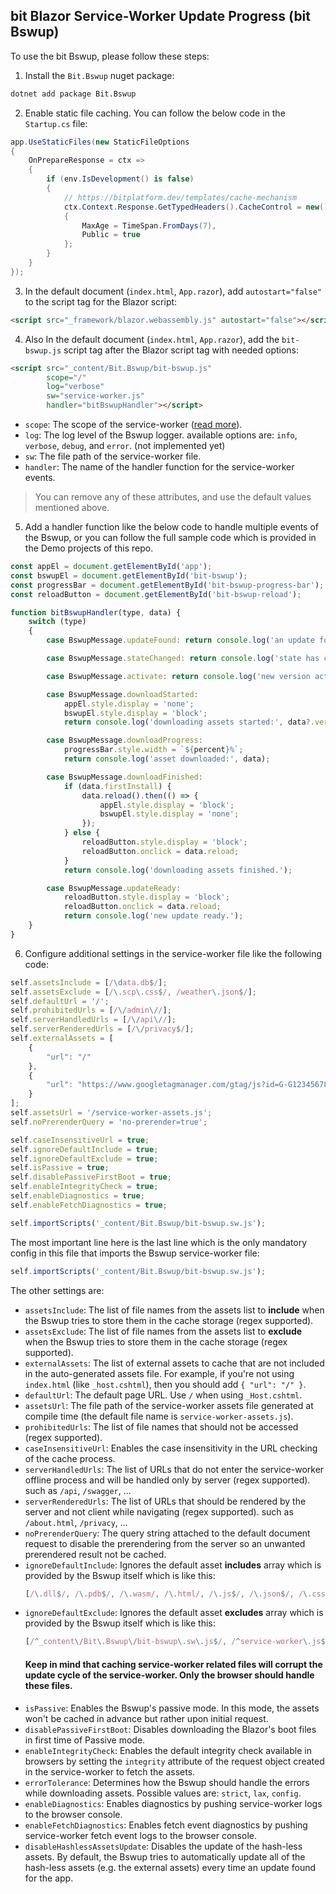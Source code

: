 ## bit Blazor Service-Worker Update Progress (bit Bswup)

To use the bit Bswup, please follow these steps:

1. Install the `Bit.Bswup` nuget package:
```bat
dotnet add package Bit.Bswup
```

2. Enable static file caching. You can follow the below code in the `Startup.cs` file:

```csharp
app.UseStaticFiles(new StaticFileOptions
{
    OnPrepareResponse = ctx =>
    {
        if (env.IsDevelopment() is false)
        {
            // https://bitplatform.dev/templates/cache-mechanism
            ctx.Context.Response.GetTypedHeaders().CacheControl = new()
            {
                MaxAge = TimeSpan.FromDays(7),
                Public = true
            };
        }
    }
});
```

3. In the default document (`index.html`, `App.razor`), add `autostart="false"` to the script tag for the Blazor script:

```html
<script src="_framework/blazor.webassembly.js" autostart="false"></script>
```

4. Also In the default document (`index.html`, `App.razor`), add the  `bit-bswup.js` script tag after the Blazor script tag with needed options:

```html
<script src="_content/Bit.Bswup/bit-bswup.js"
        scope="/"
        log="verbose"
        sw="service-worker.js"
        handler="bitBswupHandler"></script>
```

- `scope`: The scope of the service-worker ([read more](https://developer.chrome.com/docs/workbox/service-worker-lifecycle/#scope)).
- `log`: The log level of the Bswup logger. available options are: `info`, `verbose`, `debug`, and `error`. (not implemented yet)
- `sw`: The file path of the service-worker file.
- `handler`: The name of the handler function for the service-worker events.

> You can remove any of these attributes, and use the default values mentioned above.

5. Add a handler function like the below code to handle multiple events of the Bswup, or you can follow the full sample code which is provided in the Demo projects of this repo.

```js
const appEl = document.getElementById('app');
const bswupEl = document.getElementById('bit-bswup');
const progressBar = document.getElementById('bit-bswup-progress-bar');
const reloadButton = document.getElementById('bit-bswup-reload');

function bitBswupHandler(type, data) {
    switch (type)
    {
        case BswupMessage.updateFound: return console.log('an update found.');

        case BswupMessage.stateChanged: return console.log('state has changed to:', data.currentTarget.state);

        case BswupMessage.activate: return console.log('new version activated:', data.version);

        case BswupMessage.downloadStarted: 
            appEl.style.display = 'none';
            bswupEl.style.display = 'block';
            return console.log('downloading assets started:', data?.version);

        case BswupMessage.downloadProgress:
            progressBar.style.width = `${percent}%`;
            return console.log('asset downloaded:', data);

        case BswupMessage.downloadFinished:
            if (data.firstInstall) {
                data.reload().then(() => {
                    appEl.style.display = 'block';
                    bswupEl.style.display = 'none';
                });
            } else {
                reloadButton.style.display = 'block';
                reloadButton.onclick = data.reload;
            }
            return console.log('downloading assets finished.');

        case BswupMessage.updateReady:
            reloadButton.style.display = 'block';
            reloadButton.onclick = data.reload;
            return console.log('new update ready.');
    }
}
```

6. Configure additional settings in the service-worker file like the following code:

```js
self.assetsInclude = [/\data.db$/];
self.assetsExclude = [/\.scp\.css$/, /weather\.json$/];
self.defaultUrl = '/';
self.prohibitedUrls = [/\/admin\//];
self.serverHandledUrls = [/\/api\//];
self.serverRenderedUrls = [/\/privacy$/];
self.externalAssets = [
    {
        "url": "/"
    },
    {
        "url": "https://www.googletagmanager.com/gtag/js?id=G-G123456789"
    }
];
self.assetsUrl = '/service-worker-assets.js';
self.noPrerenderQuery = 'no-prerender=true';

self.caseInsensitiveUrl = true;
self.ignoreDefaultInclude = true;
self.ignoreDefaultExclude = true;
self.isPassive = true;
self.disablePassiveFirstBoot = true;
self.enableIntegrityCheck = true;
self.enableDiagnostics = true;
self.enableFetchDiagnostics = true;

self.importScripts('_content/Bit.Bswup/bit-bswup.sw.js');
```

The most important line here is the last line which is the only mandatory config in this file that imports the Bswup service-worker file:

```js
self.importScripts('_content/Bit.Bswup/bit-bswup.sw.js');
```

The other settings are:

- `assetsInclude`: The list of file names from the assets list to **include** when the Bswup tries to store them in the cache storage (regex supported).
- `assetsExclude`: The list of file names from the assets list to **exclude** when the Bswup tries to store them in the cache storage (regex supported).
- `externalAssets`: The list of external assets to cache that are not included in the auto-generated assets file. For example, if you're not using `index.html` (like `_host.cshtml`), then you should add `{ "url": "/" }`.
- `defaultUrl`: The default page URL. Use `/` when using `_Host.cshtml`.
- `assetsUrl`: The file path of the service-worker assets file generated at compile time (the default file name is `service-worker-assets.js`).
- `prohibitedUrls`: The list of file names that should not be accessed (regex supported).
- `caseInsensitiveUrl`: Enables the case insensitivity in the URL checking of the cache process.
- `serverHandledUrls`: The list of URLs that do not enter the service-worker offline process and will be handled only by server (regex supported). such as `/api`, `/swagger`, ...
- `serverRenderedUrls`: The list of URLs that should be rendered by the server and not client while navigating (regex supported). such as `/about.html`, `/privacy`, ...
- `noPrerenderQuery`: The query string attached to the default document request to disable the prerendering from the server so an unwanted prerendered result not be cached.
- `ignoreDefaultInclude`: Ignores the default asset **includes** array which is provided by the Bswup itself which is like this: 
    ```js
    [/\.dll$/, /\.pdb$/, /\.wasm/, /\.html/, /\.js$/, /\.json$/, /\.css$/, /\.woff$/, /\.png$/, /\.jpe?g$/, /\.gif$/, /\.ico$/, /\.blat$/, /\.dat$/, /\.svg$/, /\.woff2$/, /\.ttf$/, /\.webp$/]
    ```
- `ignoreDefaultExclude`: Ignores the default asset **excludes** array which is provided by the Bswup itself which is like this: 
    ```js
    [/^_content\/Bit\.Bswup\/bit-bswup\.sw\.js$/, /^service-worker\.js$/]
    ```
    #### Keep in mind that caching service-worker related files will corrupt the update cycle of the service-worker. Only the browser should handle these files. 
- `isPassive`: Enables the Bswup's passive mode. In this mode, the assets won't be cached in advance but rather upon initial request.
- `disablePassiveFirstBoot`: Disables downloading the Blazor's boot files in first time of Passive mode.
- `enableIntegrityCheck`: Enables the default integrity check available in browsers by setting the `integrity` attribute of the request object created in the service-worker to fetch the assets.
- `errorTolerance`: Determines how the Bswup should handle the errors while downloading assets. Possible values are: `strict`, `lax`, `config`.
- `enableDiagnostics`: Enables diagnostics by pushing service-worker logs to the browser console.
- `enableFetchDiagnostics`: Enables fetch event diagnostics by pushing service-worker fetch event logs to the browser console.
- `disableHashlessAssetsUpdate`: Disables the update of the hash-less assets. By default, the Bswup tries to automatically update all of the hash-less assets (e.g. the external assets) every time an update found for the app.